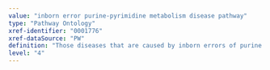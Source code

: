 ```yaml
---
value: "inborn error purine-pyrimidine metabolism disease pathway"
type: "Pathway Ontology"
xref-identifier: "0001776"
xref-dataSource: "PW"
definition: "Those diseases that are caused by inborn errors of purine and/or pyrimidine metabolism. The mutations can disrupt one or several pathways."
level: "4"
---
```

